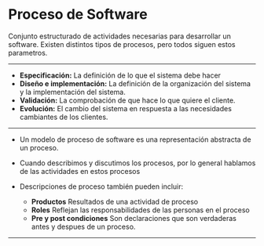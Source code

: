 # Proceso de Software
Conjunto estructurado de actividades necesarias para desarrollar un software. Existen distintos tipos de procesos, pero todos siguen estos parametros.
___
- **Especificación:** La definición de lo que el sistema debe hacer
- **Diseño e implementación:** La definición de la organización del sistema y la implementación del sistema.
- **Validación:** La comprobación de que hace lo que quiere el cliente.
- **Evolución:** El cambio del sistema en respuesta a las necesidades cambiantes de los clientes.
___
- Un modelo de proceso de software es una representación abstracta de un proceso.

- Cuando describimos y discutimos los procesos, por lo general hablamos de las actividades en estos procesos
- Descripciones de proceso también pueden incluir:
	- **Productos** Resultados de una actividad de proceso
	- **Roles** Reflejan las responsabilidades de las personas en el proceso
	- **Pre y post condiciones** Son declaraciones que son verdaderas antes y despues de un proceso.
___
